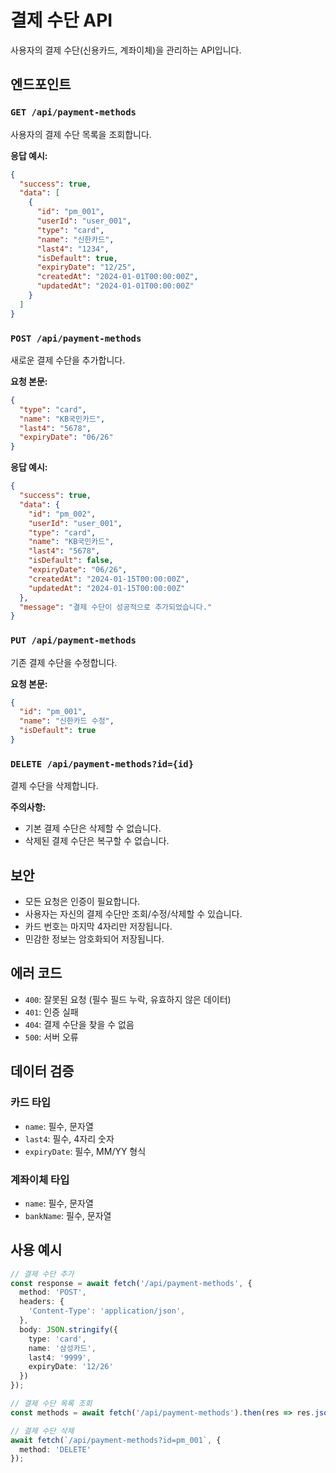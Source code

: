 # 결제 수단 API

사용자의 결제 수단(신용카드, 계좌이체)을 관리하는 API입니다.

## 엔드포인트

### `GET /api/payment-methods`
사용자의 결제 수단 목록을 조회합니다.

**응답 예시:**
```json
{
  "success": true,
  "data": [
    {
      "id": "pm_001",
      "userId": "user_001",
      "type": "card",
      "name": "신한카드",
      "last4": "1234",
      "isDefault": true,
      "expiryDate": "12/25",
      "createdAt": "2024-01-01T00:00:00Z",
      "updatedAt": "2024-01-01T00:00:00Z"
    }
  ]
}
```

### `POST /api/payment-methods`
새로운 결제 수단을 추가합니다.

**요청 본문:**
```json
{
  "type": "card",
  "name": "KB국민카드",
  "last4": "5678",
  "expiryDate": "06/26"
}
```

**응답 예시:**
```json
{
  "success": true,
  "data": {
    "id": "pm_002",
    "userId": "user_001",
    "type": "card",
    "name": "KB국민카드",
    "last4": "5678",
    "isDefault": false,
    "expiryDate": "06/26",
    "createdAt": "2024-01-15T00:00:00Z",
    "updatedAt": "2024-01-15T00:00:00Z"
  },
  "message": "결제 수단이 성공적으로 추가되었습니다."
}
```

### `PUT /api/payment-methods`
기존 결제 수단을 수정합니다.

**요청 본문:**
```json
{
  "id": "pm_001",
  "name": "신한카드 수정",
  "isDefault": true
}
```

### `DELETE /api/payment-methods?id={id}`
결제 수단을 삭제합니다.

**주의사항:**
- 기본 결제 수단은 삭제할 수 없습니다.
- 삭제된 결제 수단은 복구할 수 없습니다.

## 보안

- 모든 요청은 인증이 필요합니다.
- 사용자는 자신의 결제 수단만 조회/수정/삭제할 수 있습니다.
- 카드 번호는 마지막 4자리만 저장됩니다.
- 민감한 정보는 암호화되어 저장됩니다.

## 에러 코드

- `400`: 잘못된 요청 (필수 필드 누락, 유효하지 않은 데이터)
- `401`: 인증 실패
- `404`: 결제 수단을 찾을 수 없음
- `500`: 서버 오류

## 데이터 검증

### 카드 타입
- `name`: 필수, 문자열
- `last4`: 필수, 4자리 숫자
- `expiryDate`: 필수, MM/YY 형식

### 계좌이체 타입
- `name`: 필수, 문자열
- `bankName`: 필수, 문자열

## 사용 예시

```typescript
// 결제 수단 추가
const response = await fetch('/api/payment-methods', {
  method: 'POST',
  headers: {
    'Content-Type': 'application/json',
  },
  body: JSON.stringify({
    type: 'card',
    name: '삼성카드',
    last4: '9999',
    expiryDate: '12/26'
  })
});

// 결제 수단 목록 조회
const methods = await fetch('/api/payment-methods').then(res => res.json());

// 결제 수단 삭제
await fetch(`/api/payment-methods?id=pm_001`, {
  method: 'DELETE'
});
```
